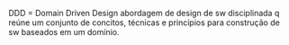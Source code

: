 DDD = Domain Driven Design
abordagem de design de sw disciplinada q reúne um conjunto de concitos, técnicas e princípios para construção de sw baseados em um domínio.
